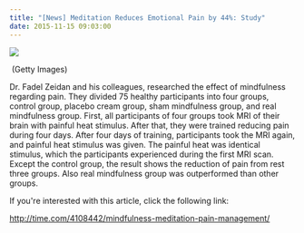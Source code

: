 ```yaml
---
title: "[News] Meditation Reduces Emotional Pain by 44%: Study"
date: 2015-11-15 09:03:00
---
```


![](https://api.time.com/wp-content/uploads/2014/01/meditation.jpg?w=922&quality=85#50)

 (Getty Images)

Dr. Fadel Zeidan and his colleagues, researched the effect of mindfulness regarding pain. They divided 75 healthy participants into four groups, control group, placebo cream group, sham mindfulness group, and real mindfulness group. First, all participants of four groups took MRI of their brain with painful heat stimulus. After that, they were trained reducing pain during four days. After four days of training, participants took the MRI again, and painful heat stimulus was given. The painful heat was identical stimulus, which the participants experienced during the first MRI scan. Except the control group, the result shows the reduction of pain from rest three groups. Also real mindfulness group was outperformed than other groups.

If you're interested with this article, click the following link:

<http://time.com/4108442/mindfulness-meditation-pain-management/>

